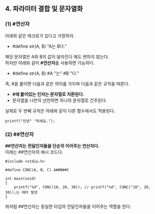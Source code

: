 <h2> <strong> 4. 파라미터 결합 및 문자열화 </strong> </h2>

<h3> <strong> (1) #연산자 </strong> </h3>

아래와 같은 매크로가 있다고 가정하자.

* #define str(A, B) "A는 B다."

해당 문자열은 A와 B의 값이 달라진다 해도 변하지 않는다. <br>
하지만 아래와 같이 <b>#연산자</b>를 사용하면 가능하다.

* #define str(A, B) #A "는" #B "다."

즉, #을 붙이면 다음과 같은 의미를 가지며 다음과 같은 규칙을 따른다.

* <b>#에 붙어있는 인자는 문자열로 치환된다.</b>
* 문자열을 나란히 선언하면 하나의 문자열로 간주된다. 

실제로 두 번째 규칙은 아래와 같이 다른 함수에서도 적용된다.

```(c)
printf("안녕" "하세요.");
```

<h3> <strong> (2) ##연산자 </strong> </h3>

<b>##연산자는 전달인자들을 단순히 이어주는 연산자다.</b> <br>
아래는 ##연산자의 예시 코드다.

```(c)
#include <stdio.h>

#define CONC(A, B, C) A##B##C

int main(void)
{
	printf("%d", CONC(10, 20, 30)); // printf("%d", CONC("10", 20, 30));는 에러 발생
}
```

위처럼 ##연산자는 동일한 타입의 전달인자들을 이어주는 역할을 한다.